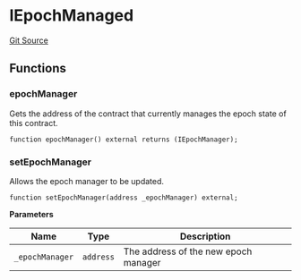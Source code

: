# IEpochManaged
[Git Source](https://github.com/FloorDAO/floor-v2/blob/fd4de86a192de96d73fe2e56a84ec542b57b1c69/src/interfaces/utils/EpochManaged.sol)


## Functions
### epochManager

Gets the address of the contract that currently manages the epoch state of
this contract.


```solidity
function epochManager() external returns (IEpochManager);
```

### setEpochManager

Allows the epoch manager to be updated.


```solidity
function setEpochManager(address _epochManager) external;
```
**Parameters**

|Name|Type|Description|
|----|----|-----------|
|`_epochManager`|`address`|The address of the new epoch manager|


